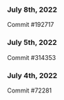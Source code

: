 ### July 8th, 2022

Commit #192717

### July 5th, 2022

Commit #314353


### July 4th, 2022

Commit #72281
